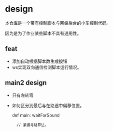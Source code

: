 # design

本仓库是一个带有控制脚本与网络后台的小车控制代码。

因为是为了作业某些脚本不具有通用性。

## feat
- 添加自动根据脚本数生成按钮
- ws实现双向通信检测脚本运行情况。

## main2 design
- 只有左转弯
- 如何区分到最后与在路途中偏移位置。

    def main:
        waitForSound

        // 紧接寻路算法。